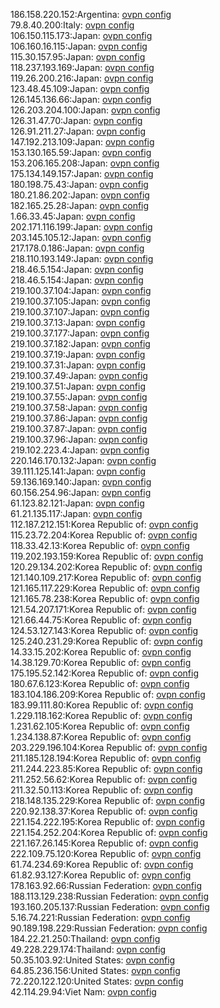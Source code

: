 186.158.220.152:Argentina: [ovpn config](vpn/186_158_220_152.ovpn)  
79.8.40.200:Italy: [ovpn config](vpn/79_8_40_200.ovpn)  
106.150.115.173:Japan: [ovpn config](vpn/106_150_115_173.ovpn)  
106.160.16.115:Japan: [ovpn config](vpn/106_160_16_115.ovpn)  
115.30.157.95:Japan: [ovpn config](vpn/115_30_157_95.ovpn)  
118.237.193.169:Japan: [ovpn config](vpn/118_237_193_169.ovpn)  
119.26.200.216:Japan: [ovpn config](vpn/119_26_200_216.ovpn)  
123.48.45.109:Japan: [ovpn config](vpn/123_48_45_109.ovpn)  
126.145.136.66:Japan: [ovpn config](vpn/126_145_136_66.ovpn)  
126.203.204.100:Japan: [ovpn config](vpn/126_203_204_100.ovpn)  
126.31.47.70:Japan: [ovpn config](vpn/126_31_47_70.ovpn)  
126.91.211.27:Japan: [ovpn config](vpn/126_91_211_27.ovpn)  
147.192.213.109:Japan: [ovpn config](vpn/147_192_213_109.ovpn)  
153.130.165.59:Japan: [ovpn config](vpn/153_130_165_59.ovpn)  
153.206.165.208:Japan: [ovpn config](vpn/153_206_165_208.ovpn)  
175.134.149.157:Japan: [ovpn config](vpn/175_134_149_157.ovpn)  
180.198.75.43:Japan: [ovpn config](vpn/180_198_75_43.ovpn)  
180.21.86.202:Japan: [ovpn config](vpn/180_21_86_202.ovpn)  
182.165.25.28:Japan: [ovpn config](vpn/182_165_25_28.ovpn)  
1.66.33.45:Japan: [ovpn config](vpn/1_66_33_45.ovpn)  
202.171.116.199:Japan: [ovpn config](vpn/202_171_116_199.ovpn)  
203.145.105.12:Japan: [ovpn config](vpn/203_145_105_12.ovpn)  
217.178.0.186:Japan: [ovpn config](vpn/217_178_0_186.ovpn)  
218.110.193.149:Japan: [ovpn config](vpn/218_110_193_149.ovpn)  
218.46.5.154:Japan: [ovpn config](vpn/218_46_5_154.ovpn)  
218.46.5.154:Japan: [ovpn config](vpn/218_46_5_154.ovpn)  
219.100.37.104:Japan: [ovpn config](vpn/219_100_37_104.ovpn)  
219.100.37.105:Japan: [ovpn config](vpn/219_100_37_105.ovpn)  
219.100.37.107:Japan: [ovpn config](vpn/219_100_37_107.ovpn)  
219.100.37.13:Japan: [ovpn config](vpn/219_100_37_13.ovpn)  
219.100.37.177:Japan: [ovpn config](vpn/219_100_37_177.ovpn)  
219.100.37.182:Japan: [ovpn config](vpn/219_100_37_182.ovpn)  
219.100.37.19:Japan: [ovpn config](vpn/219_100_37_19.ovpn)  
219.100.37.31:Japan: [ovpn config](vpn/219_100_37_31.ovpn)  
219.100.37.49:Japan: [ovpn config](vpn/219_100_37_49.ovpn)  
219.100.37.51:Japan: [ovpn config](vpn/219_100_37_51.ovpn)  
219.100.37.55:Japan: [ovpn config](vpn/219_100_37_55.ovpn)  
219.100.37.58:Japan: [ovpn config](vpn/219_100_37_58.ovpn)  
219.100.37.86:Japan: [ovpn config](vpn/219_100_37_86.ovpn)  
219.100.37.87:Japan: [ovpn config](vpn/219_100_37_87.ovpn)  
219.100.37.96:Japan: [ovpn config](vpn/219_100_37_96.ovpn)  
219.102.223.4:Japan: [ovpn config](vpn/219_102_223_4.ovpn)  
220.146.170.132:Japan: [ovpn config](vpn/220_146_170_132.ovpn)  
39.111.125.141:Japan: [ovpn config](vpn/39_111_125_141.ovpn)  
59.136.169.140:Japan: [ovpn config](vpn/59_136_169_140.ovpn)  
60.156.254.96:Japan: [ovpn config](vpn/60_156_254_96.ovpn)  
61.123.82.121:Japan: [ovpn config](vpn/61_123_82_121.ovpn)  
61.21.135.117:Japan: [ovpn config](vpn/61_21_135_117.ovpn)  
112.187.212.151:Korea Republic of: [ovpn config](vpn/112_187_212_151.ovpn)  
115.23.72.204:Korea Republic of: [ovpn config](vpn/115_23_72_204.ovpn)  
118.33.42.13:Korea Republic of: [ovpn config](vpn/118_33_42_13.ovpn)  
119.202.193.159:Korea Republic of: [ovpn config](vpn/119_202_193_159.ovpn)  
120.29.134.202:Korea Republic of: [ovpn config](vpn/120_29_134_202.ovpn)  
121.140.109.217:Korea Republic of: [ovpn config](vpn/121_140_109_217.ovpn)  
121.165.117.229:Korea Republic of: [ovpn config](vpn/121_165_117_229.ovpn)  
121.165.78.238:Korea Republic of: [ovpn config](vpn/121_165_78_238.ovpn)  
121.54.207.171:Korea Republic of: [ovpn config](vpn/121_54_207_171.ovpn)  
121.66.44.75:Korea Republic of: [ovpn config](vpn/121_66_44_75.ovpn)  
124.53.127.143:Korea Republic of: [ovpn config](vpn/124_53_127_143.ovpn)  
125.240.231.29:Korea Republic of: [ovpn config](vpn/125_240_231_29.ovpn)  
14.33.15.202:Korea Republic of: [ovpn config](vpn/14_33_15_202.ovpn)  
14.38.129.70:Korea Republic of: [ovpn config](vpn/14_38_129_70.ovpn)  
175.195.52.142:Korea Republic of: [ovpn config](vpn/175_195_52_142.ovpn)  
180.67.6.123:Korea Republic of: [ovpn config](vpn/180_67_6_123.ovpn)  
183.104.186.209:Korea Republic of: [ovpn config](vpn/183_104_186_209.ovpn)  
183.99.111.80:Korea Republic of: [ovpn config](vpn/183_99_111_80.ovpn)  
1.229.118.162:Korea Republic of: [ovpn config](vpn/1_229_118_162.ovpn)  
1.231.62.105:Korea Republic of: [ovpn config](vpn/1_231_62_105.ovpn)  
1.234.138.87:Korea Republic of: [ovpn config](vpn/1_234_138_87.ovpn)  
203.229.196.104:Korea Republic of: [ovpn config](vpn/203_229_196_104.ovpn)  
211.185.128.194:Korea Republic of: [ovpn config](vpn/211_185_128_194.ovpn)  
211.244.223.85:Korea Republic of: [ovpn config](vpn/211_244_223_85.ovpn)  
211.252.56.62:Korea Republic of: [ovpn config](vpn/211_252_56_62.ovpn)  
211.32.50.113:Korea Republic of: [ovpn config](vpn/211_32_50_113.ovpn)  
218.148.135.229:Korea Republic of: [ovpn config](vpn/218_148_135_229.ovpn)  
220.92.138.37:Korea Republic of: [ovpn config](vpn/220_92_138_37.ovpn)  
221.154.222.195:Korea Republic of: [ovpn config](vpn/221_154_222_195.ovpn)  
221.154.252.204:Korea Republic of: [ovpn config](vpn/221_154_252_204.ovpn)  
221.167.26.145:Korea Republic of: [ovpn config](vpn/221_167_26_145.ovpn)  
222.109.75.120:Korea Republic of: [ovpn config](vpn/222_109_75_120.ovpn)  
61.74.234.69:Korea Republic of: [ovpn config](vpn/61_74_234_69.ovpn)  
61.82.93.127:Korea Republic of: [ovpn config](vpn/61_82_93_127.ovpn)  
178.163.92.66:Russian Federation: [ovpn config](vpn/178_163_92_66.ovpn)  
188.113.129.238:Russian Federation: [ovpn config](vpn/188_113_129_238.ovpn)  
193.160.205.137:Russian Federation: [ovpn config](vpn/193_160_205_137.ovpn)  
5.16.74.221:Russian Federation: [ovpn config](vpn/5_16_74_221.ovpn)  
90.189.198.229:Russian Federation: [ovpn config](vpn/90_189_198_229.ovpn)  
184.22.21.250:Thailand: [ovpn config](vpn/184_22_21_250.ovpn)  
49.228.229.174:Thailand: [ovpn config](vpn/49_228_229_174.ovpn)  
50.35.103.92:United States: [ovpn config](vpn/50_35_103_92.ovpn)  
64.85.236.156:United States: [ovpn config](vpn/64_85_236_156.ovpn)  
72.220.122.120:United States: [ovpn config](vpn/72_220_122_120.ovpn)  
42.114.29.94:Viet Nam: [ovpn config](vpn/42_114_29_94.ovpn)  
